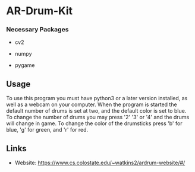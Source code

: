 # AR-Drum-Kit

### Necessary Packages ###

  - cv2
  
  - numpy
  
  - pygame
  
  
 ## Usage
 To use this program you must have python3 or a later version installed, as well as a webcam on your computer. When the program is started the default number of drums is set at two, and the default color is set to blue. To change the number of drums you may press '2' '3' or '4' and the drums will change in game. To change the color of the drumsticks press 'b' for blue, 'g' for green, and 'r' for red.
 
 ## Links
  - Website: https://www.cs.colostate.edu/~watkins2/ardrum-website/#/
 
